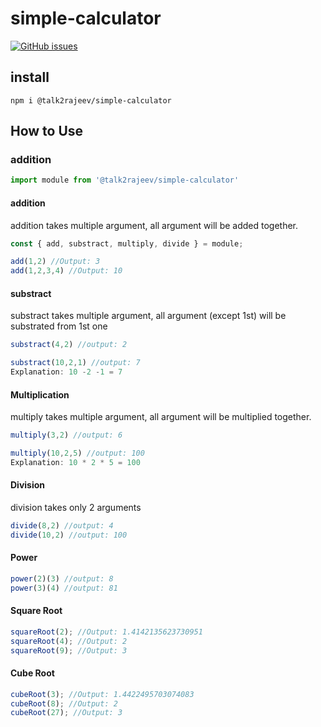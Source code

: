 # simple-calculator

[![GitHub issues](https://img.shields.io/github/issues/talk2rajeev/simple-calculator.svg)](https://github.com/talk2rajeev/simple-calculator/issues)

## install
```
npm i @talk2rajeev/simple-calculator
```

## How to Use

### addition
```javascript
import module from '@talk2rajeev/simple-calculator'
```

#### addition
addition takes multiple argument, all argument will be added together.
```javascript
const { add, substract, multiply, divide } = module;

add(1,2) //Output: 3
add(1,2,3,4) //Output: 10
```

#### substract
substract takes multiple argument, all argument (except 1st) will be substrated from 1st one
```javascript
substract(4,2) //output: 2

substract(10,2,1) //output: 7
Explanation: 10 -2 -1 = 7
```

#### Multiplication
multiply takes multiple argument, all argument will be multiplied together.
```javascript
multiply(3,2) //output: 6

multiply(10,2,5) //output: 100
Explanation: 10 * 2 * 5 = 100
```


#### Division
division takes only 2 arguments
```javascript
divide(8,2) //output: 4
divide(10,2) //output: 100
```

#### Power
```javascript
power(2)(3) //output: 8
power(3)(4) //output: 81
```


#### Square Root

```javascript
squareRoot(2); //Output: 1.4142135623730951
squareRoot(4); //Output: 2
squareRoot(9); //Output: 3
```

#### Cube Root

```javascript
cubeRoot(3); //Output: 1.4422495703074083
cubeRoot(8); //Output: 2
cubeRoot(27); //Output: 3
```